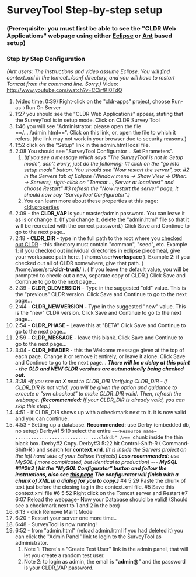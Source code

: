 # SurveyTool Step-by-step setup

### (Prerequisite: you must first be able to see the "CLDR Web Applications" webpage using either [Eclipse](eclipse/index.md) or [Ant](ant.md) based setup)

### Step by Step Configuration

*(Ant users: The instructions and video assume Eclipse. You will find context.xml in the tomcat../conf directory, and you will have to restart Tomcat from the command line. Sorry.)*
Video: <http://www.youtube.com/watch?v=CCirfKI0TdQ>

1.  (video time: 0:39) Right-click on the "cldr-apps" project,
    choose Run-as->Run On Server
2.  1:27 you should see the "CLDR Web Applications" appear, stating that the
    SurveyTool is in setup mode.
    Click on CLDR Survey Tool
3.  1:46 you will see "Administrator: please open the file
    ==/..../admin.html==". Click on this link, or, open the file to which it
    refers. (the link may not work in your browser due to security reasons.)
4.  1:52 click on the "Setup" link in the admin.html local file.
5.  2:08 You should see "SurveyTool Configurator .. Set Parameters".
    1.  *(If you see a message which says "The SurveyTool is not in Setup mode", don't worry, just do the following:*
        *#1 click on the "go into setup mode" button. You should see "Now restart the server", so:*
        *#2 in the Servers tab of Eclipse (Window menu -> Show View -> Other.. -> Servers),*
        *right-click on "Tomcat ...,Server at localhost" and choose Restart"*
        *#3 refresh the "Now restart the server" page, it should now say
        "SurveyTool Configurator".)*
    2.  You can learn more about these properties at this page: [cldr.properties](cldr-properties/index.md)
6.  2:09 - the **CLDR_VAP** is your master/admin password. You can leave it as
    is or change it.
    (If you change it, delete the "admin.html" file so that it will be recreated
    with the correct password.)
    Click Save and Continue to go to the next page..
7.  2:18 - **CLDR_DIR** - type in the full path to the root where you [checked
    out CLDR](../cldr-repository-access/index.md) - this directory must contain
    "common", "seed", etc.
    Example 1: if you checked out individual directories in eclipse piecemeal,
    give your workspace path here. ( /home/user/**workspace** ).
    Example 2: if you checked out all of CLDR somewhere, give that path. (
    /home/user/src/**cldr-trunk**/ ).
    ( If you leave the default value, you will be prompted to check-out a new,
    separate copy of CLDR.)
    Click Save and Continue to go to the next page...
8.  2:39 - **CLDR_OLDVERSION** - Type in the suggested "old" value. This is the
    "previous" CLDR version.
    Click Save and Continue to go to the next page...
9.  2:44 - **CLDR_NEWVERSION -** Type in the suggested "new" value. This is the
    "new" CLDR version.
    Click Save and Continue to go to the next page...
10. 2:54 - **CLDR_PHASE** - Leave this at "BETA"
    Click Save and Continue to go to the next page...
11. 2:59 - **CLDR_MESSAGE** - leave this blank.
    Click Save and Continue to go to the next page...
12. 3:04 - **CLDR_HEADER** - this the Welcome message given at the top of each
    page. Change it or remove it entirely, or leave it alone.
    Click Save and Continue to go to the next page...
    ***There will be a delay at this point - the OLD and NEW CLDR versions are
    automatically being checked out.***
13. *3:38 -If you see an X next to CLDR_DIR Verifying CLDR_DIR - if CLDR_DIR is not valid, you will be given the option and guidance to execute a "svn checkout" to make CLDR_DIR valid. Then, refresh the webpage.*
    *(**Recommended:** If your CLDR_DIR is already valid, you can skip this
    step.)*
14. 4:51 - if CLDR_DIR shows up with a checkmark next to it. it is now valid and
    you can continue.
15. 4:53 - Setting up a database.
    **Recommended**: use Derby (embedded db, no setup)
    Derby#1 5:19 select the entire `==<Resource name=
    ............................ ...cldrdb" />== `chunk inside the thin black
    box.
    Derby#2 Copy.
    Derby#3 5:22 hit Control-Shift-R ( Command-Shift-R ) and search for
    **context.xml**.
    *(It is inside the Servers project on the left hand side of your Eclipse
    Projects*)
    ***Less recommended**: use MySQL ( more complicated, but identical to production) ---*
    ***MySQL #1#2#3 ( hit the "MySQL Configurator" button and follow the instructions, also see [this page](cldr-properties/db/index.md)***
    ***The configurator will finish with a chunk of XML in a dialog for you to
    copy.)***
    #4 5:29 Paste the chunk of text just before the closing </Context> tag in
    the context.xml file.
    #5 Save this context.xml file
    #6 5:52 Right click on the Tomcat server and Restart
    #7 6:07 Reload the webpage- Now your Database should be valid! (Should see a
    checkmark next to 1 and 2 in the box)
16. 6:13 - click Remove Maint Mode
17. 6:20 - Restart your server one more time..
18. 6:48 - SurveyTool is now running!
19. 6:52 - from "admin.html" (reload admin.html if you had deleted it) you can
    click the "Admin Panel" link to login to the SurveyTool as administrator.
    1.  Note 1: There's a "Create Test User" link in the admin panel, that will
        let you create a random test user.
    2.  Note 2: to login as admin, the email is "**admin@**" and the password is
        your CLDR_VAP password.
